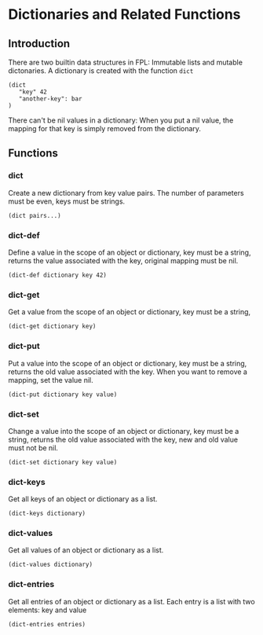 # Dictionaries and Related Functions

## Introduction

There are two builtin data structures in FPL: Immutable lists and mutable dictonaries. 
A dictionary is created with the function `dict`  

```
(dict
   "key" 42
   "another-key": bar
)
```

There can't be nil values in a dictionary: When you put a nil value, the mapping for that key is simply
removed from the dictionary. 

## Functions

### dict

Create a new dictionary from key value pairs. The number of parameters must be even, keys must be strings.

```
(dict pairs...)
```

### dict-def

Define a value in the scope of an object or dictionary, key must be a string,
returns the value associated with the key, original mapping must be nil.

```
(dict-def dictionary key 42)
```

### dict-get

Get a value from the scope of an object or dictionary, key must be a string,

```
(dict-get dictionary key)
```

### dict-put

Put a value into the scope of an object or dictionary, key must be a string,
returns the old value associated with the key. When you want to remove a mapping, 
set the value nil.

```
(dict-put dictionary key value)
```

### dict-set

Change a value into the scope of an object or dictionary, key must be a string,
returns the old value associated with the key, new and old value must not be nil.

```
(dict-set dictionary key value)
```

### dict-keys

Get all keys of an object or dictionary as a list.

```
(dict-keys dictionary)
```

### dict-values

Get all values of an object or dictionary as a list.

```
(dict-values dictionary)
```

### dict-entries

Get all entries of an object or dictionary as a list. Each entry is a list with two elements: key and value

```
(dict-entries entries)
```
